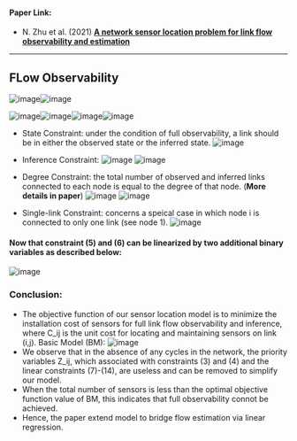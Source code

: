 #### Paper Link:
 - N. Zhu et al. (2021) [**A network sensor location problem for link flow observability and estimation**](https://www.sciencedirect.com/science/article/abs/pii/S0377221721008870)
__________________________________________________

## FLow Observability 
![image](https://user-images.githubusercontent.com/88390140/151836820-eb9855ac-ad9f-4d12-ace8-bb93716ada38.png)![image](https://user-images.githubusercontent.com/88390140/151826236-2eaf206f-b06b-4445-a08f-e8755f1ad3ae.png)
            
![image](https://user-images.githubusercontent.com/88390140/151827085-b8386ca2-b813-4bba-945d-9ca08b884697.png)![image](https://user-images.githubusercontent.com/88390140/151827130-a931b865-dc9c-4875-94dd-24eb7a316272.png)![image](https://user-images.githubusercontent.com/88390140/151827172-5fcf3234-eb77-497a-b53f-69f3334bc33b.png)![image](https://user-images.githubusercontent.com/88390140/151838589-4b71fe24-9827-4d8d-97be-dc0339132602.png)





- State Constraint: under the condition of full observability, a link should be in either the observed state or the inferred state. 
![image](https://user-images.githubusercontent.com/88390140/151835701-239c8ac0-6d67-46b0-87af-968bfd7b21b7.png)          
- Inference Constraint: ![image](https://user-images.githubusercontent.com/88390140/151835744-74cabf16-b77d-418f-a363-b2e445fb9788.png) ![image](https://user-images.githubusercontent.com/88390140/151829241-8b6c92a0-d88b-4460-8e4e-04321498b33f.png)

- Degree Constraint: the total number of observed and inferred links connected to each node is equal to the degree of that node. (**More details in paper**) ![image](https://user-images.githubusercontent.com/88390140/151835534-2273f462-9bf3-4484-8e9c-2b94f0e5eeb2.png)
![image](https://user-images.githubusercontent.com/88390140/151835587-8e2068c6-f5c5-4424-b0df-f07f50161533.png)

- Single-link Constraint: concerns a speical case in which node i is connected to only one link (see node 1). ![image](https://user-images.githubusercontent.com/88390140/151835942-da13a263-bd74-4843-9c63-df0f4ff11cea.png)


#### Now that constraint (5) and (6) can be linearized by two additional binary variables as described below: 
![image](https://user-images.githubusercontent.com/88390140/151836166-898dec1b-8d24-4d24-b950-1c62939a9d25.png)

### Conclusion: 
- The objective function of our sensor location model is to minimize the installation cost of sensors for full link flow observability and inference, where C_ij is the unit cost for locating and maintaining sensors on link (i,j). Basic Model (BM): 
![image](https://user-images.githubusercontent.com/88390140/151836503-f11200ef-3e8e-4d7a-8a2c-9f44eb52faf3.png)   
- We observe that in the absence of any cycles in the network, the priority variables Z_ij, which associated with constraints (3) and (4) and the linear constraints (7)-(14), are useless and can be removed to simplify our model. 
- When the total number of sensors is less than the optimal objective function value of BM, this indicates that full observability connot be achieved. 
- Hence, the paper extend model to bridge flow estimation via linear regression. 




































